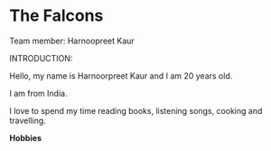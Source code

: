 # The Falcons
Team member: Harnoopreet Kaur




INTRODUCTION:


Hello, my name is Harnoorpreet Kaur and I am 20 years old.

I am from India.

I love to spend my time reading books, listening songs, cooking and travelling.




**Hobbies**

